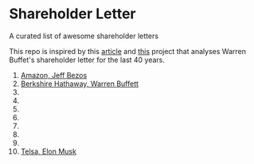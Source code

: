 # Shareholder Letter
A curated list of awesome shareholder letters

This repo is inspired by this [article](https://mondaynote.com/bezos-a-ceo-who-can-write-2f368ee36599 "Jeff Bezos is a CEO who can write") and [this](https://github.com/susanli2016/Data-Analysis-with-R/blob/master/buffet-letters.Rmd) project that analyses Warren Buffet's shareholder letter for the last 40 years.

1. [Amazon, Jeff Bezos](https://www.google.com "Amazon's Shareholder Letter")
2. [Berkshire Hathaway, Warren Buffett](http://www.berkshirehathaway.com/letters/letters.html "Berkshire Hathaway's Shareholder Letter")
3. 
4.
5.
6.
7.
8.
9.
10. [Telsa, Elon Musk](http://ir.tesla.com/downloads.cfm?NumberPerPage=50&Year=&SortOrder=FileDate+Descending "Tesla's Shareholder letter")
